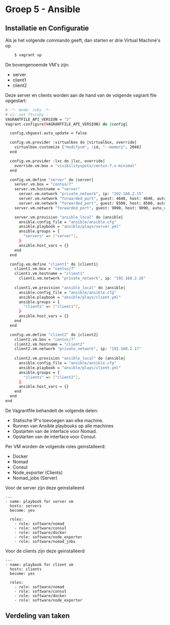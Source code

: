 # Groep 5 - Ansible

## Installatie en Configuratie
Als je het volgende commando geeft, dan starten er drie Virtual Machine's op.

```bash
    $ vagrant up
```

De bovengenoemde VM's zijn:
* server
* client1
* client2

Deze server en clients worden aan de hand van de volgende vagrant file opgestart:
```bash
# -*- mode: ruby -*-
# vi: set ft=ruby :
VAGRANTFILE_API_VERSION = "2"
Vagrant.configure(VAGRANTFILE_API_VERSION) do |config|

  config.vbguest.auto_update = false

  config.vm.provider :virtualbox do |virtualbox, override|
    virtualbox.customize ["modifyvm", :id, "--memory", 2048]
  end

  config.vm.provider :lxc do |lxc, override|
    override.vm.box = "visibilityspots/centos-7.x-minimal"
  end

  config.vm.define "server" do |server|
    server.vm.box = "centos/7"
    server.vm.hostname = "server"
	  server.vm.network "private_network", ip: "192.168.2.15"
	  server.vm.network "forwarded_port", guest: 4646, host: 4646, auto_correct: true, host_ip: "127.0.0.1"
	  server.vm.network "forwarded_port", guest: 8500, host: 8500, auto_correct: true, host_ip: "127.0.0.1"
    server.vm.network "forwarded_port", guest: 9090, host: 9090, auto_correct: true, host_ip: "127.0.0.1"

    server.vm.provision "ansible_local" do |ansible|
      ansible.config_file = "ansible/ansible.cfg"
      ansible.playbook = "ansible/plays/server.yml"
      ansible.groups = {
        "servers" => ["server"],
      }
	  ansible.host_vars = {}
    end
  end

  config.vm.define "client1" do |client1|
    client1.vm.box = "centos/7"
    client1.vm.hostname = "client1"
	  client1.vm.network "private_network", ip: "192.168.2.16"
    
    client1.vm.provision "ansible_local" do |ansible|
      ansible.config_file = "ansible/ansible.cfg"
      ansible.playbook = "ansible/plays/client.yml"
      ansible.groups = {
        "clients" => ["client1"],
      }
	  ansible.host_vars = {}
    end
  end

  config.vm.define "client2" do |client2|
    client2.vm.box = "centos/7"
    client2.vm.hostname = "client2"
    client2.vm.network "private_network", ip: "192.168.2.17"
    
    client2.vm.provision "ansible_local" do |ansible|
      ansible.config_file = "ansible/ansible.cfg"
      ansible.playbook = "ansible/plays/client.yml"
      ansible.groups = {
        "clients" => ["client2"],
      }
	  ansible.host_vars = {}
    end
  end  
end
```
De Vagrantfile behandelt de volgende delen:
* Statische IP's toevoegen aan elke machine.
* Runnen van Ansible playbooks op alle machines
* Opstarten van de interface voor Nomad.
* Opstarten van de interface voor Consul.

Per VM worden de volgende roles geinstalleerd:
* Docker
* Nomad
* Consul
* Node_exporter (Clients)
* Nomad_jobs (Server)

Voor de server zijn deze geinstalleerd
```ansible
---
- name: playbook for server vm
  hosts: servers
  become: yes

  roles:
    - role: software/nomad
    - role: software/consul
    - role: software/docker
    - role: software/node_exporter
    - role: software/nomad_jobs
```

Voor de clients zijn deze geinstalleerd
```ansible
---
- name: playbook for client vm
  hosts: clients
  become: yes

  roles:
    - role: software/nomad
    - role: software/consul
    - role: software/docker
    - role: software/node_exporter

```

## Verdeling van taken

